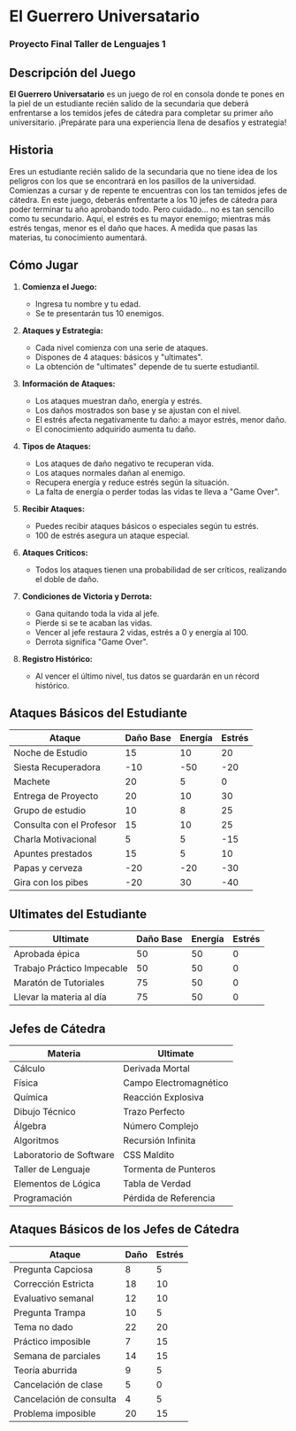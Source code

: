 # El Guerrero Universatario

### Proyecto Final Taller de Lenguajes 1

## Descripción del Juego

**El Guerrero Universatario** es un juego de rol en consola donde te pones en la piel de un estudiante recién salido de la secundaria que deberá enfrentarse a los temidos jefes de cátedra para completar su primer año universitario. ¡Prepárate para una experiencia llena de desafíos y estrategia!

## Historia

Eres un estudiante recién salido de la secundaria que no tiene idea de los peligros con los que se encontrará en los pasillos de la universidad. Comienzas a cursar y de repente te encuentras con los tan temidos jefes de cátedra. En este juego, deberás enfrentarte a los 10 jefes de cátedra para poder terminar tu año aprobando todo. Pero cuidado... no es tan sencillo como tu secundario. Aquí, el estrés es tu mayor enemigo; mientras más estrés tengas, menor es el daño que haces. A medida que pasas las materias, tu conocimiento aumentará.

## Cómo Jugar

1. **Comienza el Juego:**
   - Ingresa tu nombre y tu edad.
   - Se te presentarán tus 10 enemigos.

2. **Ataques y Estrategia:**
   - Cada nivel comienza con una serie de ataques.
   - Dispones de 4 ataques: básicos y "ultimates".
   - La obtención de "ultimates" depende de tu suerte estudiantil.

3. **Información de Ataques:**
   - Los ataques muestran daño, energía y estrés.
   - Los daños mostrados son base y se ajustan con el nivel.
   - El estrés afecta negativamente tu daño: a mayor estrés, menor daño.
   - El conocimiento adquirido aumenta tu daño.

4. **Tipos de Ataques:**
   - Los ataques de daño negativo te recuperan vida.
   - Los ataques normales dañan al enemigo.
   - Recupera energía y reduce estrés según la situación.
   - La falta de energía o perder todas las vidas te lleva a "Game Over".

5. **Recibir Ataques:**
   - Puedes recibir ataques básicos o especiales según tu estrés.
   - 100 de estrés asegura un ataque especial.

6. **Ataques Críticos:**
   - Todos los ataques tienen una probabilidad de ser críticos, realizando el doble de daño.

7. **Condiciones de Victoria y Derrota:**
   - Gana quitando toda la vida al jefe.
   - Pierde si se te acaban las vidas.
   - Vencer al jefe restaura 2 vidas, estrés a 0 y energía al 100.
   - Derrota significa "Game Over".

8. **Registro Histórico:**
   - Al vencer el último nivel, tus datos se guardarán en un récord histórico.

## Ataques Básicos del Estudiante

| Ataque                    | Daño Base | Energía | Estrés |
|---------------------------|-----------|---------|--------|
| Noche de Estudio          | 15        | 10      | 20     |
| Siesta Recuperadora       | -10       | -50     | -20    |
| Machete                   | 20        | 5       | 0      |
| Entrega de Proyecto       | 20        | 10      | 30     |
| Grupo de estudio          | 10        | 8       | 25     |
| Consulta con el Profesor  | 15        | 10      | 25     |
| Charla Motivacional       | 5         | 5       | -15    |
| Apuntes prestados         | 15        | 5       | 10     |
| Papas y cerveza           | -20       | -20     | -30    |
| Gira con los pibes        | -20       | 30      | -40    |


## Ultimates del Estudiante

| Ultimate                      | Daño Base | Energía | Estrés |
|-------------------------------|-----------|---------|--------|
| Aprobada épica                | 50        | 50      | 0      |
| Trabajo Práctico Impecable    | 50        | 50      | 0      |
| Maratón de Tutoriales         | 75        | 50      | 0      |
| Llevar la materia al día      | 75        | 50      | 0      |


## Jefes de Cátedra

| Materia         | Ultimate        |
|-----------------|-----------------|
| Cálculo          | Derivada Mortal    |
| Física          | Campo Electromagnético          |
| Química          | Reacción Explosiva         |
| Dibujo Técnico          | Trazo Perfecto    |
| Álgebra         | Número Complejo       |
| Algoritmos         | Recursión Infinita      |
| Laboratorio de Software          | CSS Maldito       |
| Taller de Lenguaje          | Tormenta de Punteros       |
| Elementos de Lógica          | Tabla de Verdad        |
| Programación         | Pérdida de Referencia |

## Ataques Básicos de los Jefes de Cátedra

| Ataque                | Daño | Estrés |
|-----------------------|------|--------|
| Pregunta Capciosa     | 8    | 5      |
| Corrección Estricta   | 18   | 10     |
| Evaluativo semanal    | 12   | 10     |
| Pregunta Trampa       | 10   | 5      |
| Tema no dado          | 22   | 20     |
| Práctico imposible    | 7    | 15     |
| Semana de parciales   | 14   | 15     |
| Teoría aburrida       | 9    | 5      |
| Cancelación de clase  | 5    | 0      |
| Cancelación de consulta | 4  | 5      |
| Problema imposible    | 20   | 15     |
